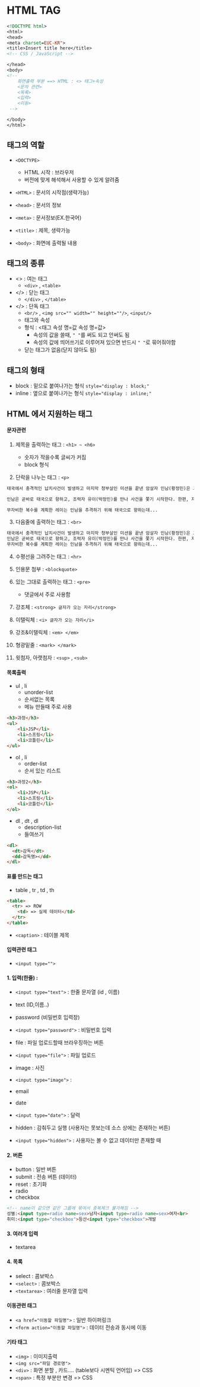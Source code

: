 # HTML TAG

```jsp
<!DOCTYPE html>
<html>
<head>
<meta charset=EUC-KR">
<title>Insert title here</title>
<!-- CSS / JavaScript -->

</head>
<body>
<!-- 
	화면출력 부분 ==> HTML : <> 태그+속성
	<문자 관련>
	<목록>
	<입력>
	<이동>
 -->

</body>
</html>
```

## 태그의 역할
- ```<DOCTYPE>```
  - HTML 시작 : 브라우저
  - 버전에 맞게 해석해서 사용할 수 있게 알려줌

- ```<HTML>``` : 문서의 시작점(생략가능)

- ```<head>``` : 문서의 정보

- ```<meta>``` : 문서정보(EX.한국어)

- ```<title>``` : 제목, 생략가능

- ```<body>``` : 화면에 출력될 내용


## 태그의 종류
- <> : 여는 태그 
  - ```<div>``` , ```<table>```
- </> : 닫는 태그
  - ```</div>``` , ```</table>```
- </> : 단독 태그 
  - ```<br/>``` , ```<img src="" width="" height=""/>```,  ```<input/>```
  - 태그와 속성 
  - 형식 : <태그 속성 명=값 속성 명=값>
    - 속성의 값을 쓸때, ```" "```를 써도 되고 안써도 됨
    - 속성의 값에 띄어쓰기로 이루어져 있으면 반드시 ```" "```로 묶어줘야함
  - 닫는 태그가 없음(닫지 않아도 됨)

## 태그의 형태
- block : 밑으로 붙여나가는 형식 ```style="display : block;"```
- inline : 옆으로 붙여나가는 형식 ```style="display : inline;"```

## HTML 에서 지원하는 태그
#### 문자관련
1. 제목을 출력하는 태그 : ```<h1> ~ <h6> ```
    - 숫자가 작을수록 글씨가 커짐
    - block 형식

2. 단락을 나누는 태그 : ```<p>```

```html
태국에서 충격적인 납치사건이 발생하고 마지막 청부살인 미션을 끝낸 암살자 인남(황정민)은 그것이 자신과 관계된 것임을 알게 된다.

인남은 곧바로 태국으로 향하고, 조력자 유이(박정민)를 만나 사건을 쫓기 시작한다. 한편, 자신의 형제가 인남에게 암살당한 것을 알게 된 레이(이정재).

무자비한 복수를 계획한 레이는 인남을 추격하기 위해 태국으로 향하는데...

```

3. 다음줄에 출력하는 태그 : ```<br>```

```html
태국에서 충격적인 납치사건이 발생하고 마지막 청부살인 미션을 끝낸 암살자 인남(황정민)은 그것이 자신과 관계된 것임을 알게 된다.
인남은 곧바로 태국으로 향하고, 조력자 유이(박정민)를 만나 사건을 쫓기 시작한다. 한편, 자신의 형제가 인남에게 암살당한 것을 알게 된 레이(이정재).
무자비한 복수를 계획한 레이는 인남을 추격하기 위해 태국으로 향하는데...
```

4. 수평선을 그려주는 태그 : ```<hr>```

5. 인용문 첨부 : ```<blockquote>```

6. 있는 그대로 출력하는 태그 : ```<pre>```
    - 댓글에서 주로 사용함

7. 강조체 : ```<strong> 글자가 오는 자리</strong>``` 
8. 이탤릭체 : ```<i> 글자가 오는 자리</i>```

9. 강조&이탤릭체 :  ```<em> </em>```
10. 형광밑줄 : ```<mark> </mark>```

11. 윗첨자, 아랫첨자 : ```<sup>``` , ```<sub>```



#### 목록출력
- ul , li
  - unorder-list 
  - 순서없는 목록
  - 메뉴 만들때 주로 사용
  
```html
<h3>과정</h3>
<ul>
    <li>JSP</li>
    <li>스프링</li>
    <li>코틀린</li>
</ul>
```

- ol  , li 
  - order-list
  - 순서 있는 리스트
  
```html
<h3>과정2</h3>
<ol>
    <li>JSP</li>
    <li>스프링</li>
    <li>코틀린</li>
</ol>
```

- dl , dt , dl 
  - description-list
  - 들여쓰기

```html
<dl>
  <dt>감독</dt>
  <dd>감독명></dd>
</dl>
```

#### 표를 만드는 태그
- table , tr , td , th

```html
<table>
  <tr> => ROW
    <td> => 실제 데이터</td>
  </tr>
</table>
```

- ```<caption>``` : 테이블 제목

#### 입력관련 태그
- ```<input type="">```


#### 1. 입력(한줄) : 
- ```<input type="text">``` : 한줄 문자열 (id , 이름)
- text (ID,이름..)
- password (비밀번호 입력창)
- ```<input type="password">``` : 비밀번호 입력

- file : 파일 업로드할때 브라우징하는 버튼
- ```<input type="file">``` : 파일 업로드
- image : 사진
- ```<input type="image">``` :

- email
- date
- ```<input type="date">``` : 달력

- hidden : 감춰두고 실행 (사용자는 못보는데 소스 상에는 존재하는 버튼)
- ```<input type="hidden">``` : 사용자는 볼 수 없고 데이터만 존재할 때


#### 2. 버튼
- button : 일반 버튼
- submit : 전송 버튼 (데이터)
- reset : 초기화
- radio
- checkbox

```html
<!-- name이 같으면 같은 그룹에 묶여서 중복체크 불가해짐 -->
성별:<input type=radio name=sex>남자<input type=radio name=sex>여자<br>
취미:<input type="checkbox">등산<input type="checkbox">개발
```

#### 3. 여러개 입력
- textarea

#### 4. 목록
- select : 콤보박스
- ```<select>``` : 콤보박스
- ```<textarea>``` : 여러줄 문자열 입력

#### 이동관련 태그
- ```<a href="이동할 파일명">``` : 일반 하이퍼링크
- ```<form action="이동할 파일명">```  : 데이터 전송과 동시에 이동

#### 기타 태그
- ```<img>``` : 이미지출력
- ```<img src="파일 경로명">```
- ```<div>``` : 화면 분할 , 카드.... (table보다 시멘틱 언어임) => CSS
- ```<span>``` : 특정 부분만 변경 => CSS
